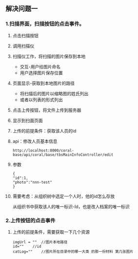 ## 解决问题一

### 1.扫描界面，扫描按钮的点击事件。

1. 点击扫描按钮

2. 调用扫描仪

3. 扫描仪工作，将扫描的图片保存到本地

   - 交互-用户给图片命名
   - 用户选择图片保存位置

4. 页面显示-获取到本地图片的路径

   - 将扫描后的图片以缩略图的姓氏列出
   - 或者以列表的形式列出

5. 点击上传按钮，将文件上传到服务器

6. 显示到扫面页面

7. 上传的前提条件：获取该人员的id

8. api：修改人员基本信息

   ```
   http://localhost:8000/coral-base/api/coral/base/tbsMainInfoController/edit	
   ```

9. 参数

   ```vue
   {
   "id":1,
   "photo":"nnn-test"
   }
   ```

10. 需要考虑：从组织树中选定一个人时，他的id怎么存放

    从组织书中获取该人的唯一标识-Id，也是改人档案的唯一标识



### 2.上传按钮的点击事件

1. 上传的前提条件，需要获取一下几个资源

   ```
   imgUrl = ""	//图片本地路径
   id=""	//id
   catLog=""	//图片所在目录中的哪一大类 的那一份材料 第几张图片
   ```

   



